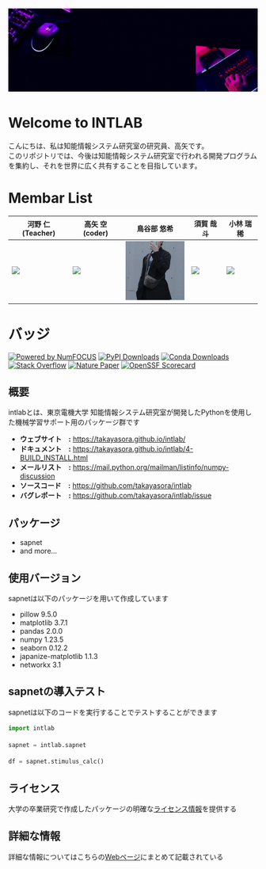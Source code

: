 <h1 align="center">
<a href="https://takayasora.com">
  <img src="./base/source/welcome.gif" alt="Sora's GitHub Banner" width="1280">
</a>
</h1>

# Welcome to INTLAB
こんにちは、私は知能情報システム研究室の研究員、高矢です。<br>
このリポジトリでは、今後は知能情報システム研究室で行われる開発プログラムを集約し、それを世界に広く共有することを目指しています。


# Membar List
| 河野 仁(Teacher)                                                                                                                            | 高矢 空(coder)                                                                                                                                           | 鳥谷部 悠希                                                                                                                     | 須賀 哉斗                                                                                                                    | 小林 瑞稀                                                                                                                    |
| ------------------------------------------------------------------------------------------------------------------------------------- | ---------------------------------------------------------------------------------------------------------------------------------------------------------- | ---------------------------------------------------------------------------------------------------------------------------- | ---------------------------------------------------------------------------------------------------------------------------- | ---------------------------------------------------------------------------------------------------------------------------- |
| <img src="https://researchmap.jp/kono/avatar.jpg" width="128">              | <img src="https://pypi-camo.global.ssl.fastly.net/d4659d3927578919f40fee55b9a2ec1b0185b825/68747470733a2f2f7365637572652e67726176617461722e636f6d2f6176617461722f30373962313764396439356362313263373230643465663538376366313036373f73697a653d323235" width="128">                                  | <img src="./base/source/tori.jpg" width="128">                                                                                                 | <img src="https://salon-cherie.com/wp/wp-content/uploads/2018/12/noimage-300x300.jpg" width="128">                                                                                                 | <img src="https://salon-cherie.com/wp/wp-content/uploads/2018/12/noimage-300x300.jpg" width="128">                                                                                                 |

# バッジ
[![Powered by NumFOCUS](https://img.shields.io/badge/powered%20by-NumFOCUS-orange.svg?style=flat&colorA=E1523D&colorB=007D8A)](
https://numfocus.org)
[![PyPI Downloads](https://img.shields.io/pypi/dm/numpy.svg?label=PyPI%20downloads)](
https://pypi.org/project/numpy/)
[![Conda Downloads](https://img.shields.io/conda/dn/conda-forge/numpy.svg?label=Conda%20downloads)](
https://anaconda.org/conda-forge/numpy)
[![Stack Overflow](https://img.shields.io/badge/stackoverflow-Ask%20questions-blue.svg)](
https://stackoverflow.com/questions/tagged/numpy)
[![Nature Paper](https://img.shields.io/badge/DOI-10.1038%2Fs41586--020--2649--2-blue)](
https://doi.org/10.1038/s41586-020-2649-2)
[![OpenSSF Scorecard](https://api.securityscorecards.dev/projects/github.com/numpy/numpy/badge)](https://api.securityscorecards.dev/projects/github.com/numpy/numpy)

## 概要
intlabとは、東京電機大学 知能情報システム研究室が開発したPythonを使用した機械学習サポート用のパッケージ群です

- **ウェブサイト　:** https://takayasora.github.io/intlab/
- **ドキュメント　:** https://takayasora.github.io/intlab/4-BUILD_INSTALL.html
- **メールリスト　:** https://mail.python.org/mailman/listinfo/numpy-discussion
- **ソースコード　:** https://github.com/takayasora/intlab
- **バグレポート　:** https://github.com/takayasora/intlab/issue

## パッケージ
- sapnet
- and more...
  
## 使用バージョン
sapnetは以下のパッケージを用いて作成しています
- pillow 9.5.0
- matplotlib 3.7.1
- pandas 2.0.0
- numpy 1.23.5
- seaborn 0.12.2
- japanize-matplotlib 1.1.3
- networkx 3.1

## sapnetの導入テスト
sapnetは以下のコードを実行することでテストすることができます

```Python
import intlab

sapnet = intlab.sapnet

df = sapnet.stimulus_calc()
```

## ライセンス
  大学の卒業研究で作成したパッケージの明確な[ライセンス情報](https://takayasora.github.io/intlab/6-LICENSE.html)を提供する

## 詳細な情報
  詳細な情報についてはこちらの[Webページ](https://takayasora.github.io/intlab/)にまとめて記載されている
